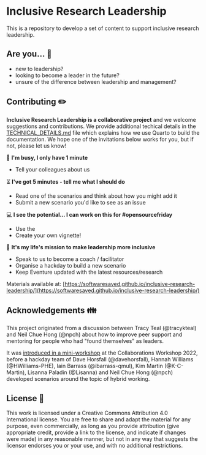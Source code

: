 # Inclusive Research Leadership

This is a repository to develop a set of content to support inclusive research leadership. 



## Are you... :dog:
 
- new to leadership? 
- looking to become a leader in the future?
- unsure of the difference between leadership and management?

## Contributing :pencil2:

**Inclusive Research Leadership is a collaborative project** and we welcome suggestions and contributions. We provide additional techical details in the [TECHNICAL_DETAILS.md](TECHNICAL_DETAILS.md) file which explains how we use Quarto to build the documentation. We hope one of the invitations below works for you, but if not, please let us know!

:running: **I'm busy, I only have 1 minute**
- Tell your colleagues about us

:hourglass_flowing_sand: **I've got 5 minutes - tell me what I should do**
- Read one of the scenarios and think about how you might add it
- Submit a new scenario you'd like to see as an issue

:computer: **I see the potential... I can work on this for #opensourcefriday**
- Use the 
- Create your own vignette!

:tada: **It's my life's mission to make leadership more inclusive**
- Speak to us to become a coach / facilitator
- Organise a hackday to build a new scenario
- Keep Eventure updated with the latest resources/research 

Materials available at: [https://softwaresaved.github.io/inclusive-research-leadership/](https://softwaresaved.github.io/inclusive-research-leadership/)

## Acknowledgements :family:

This project originated from a discussion between Tracy Teal (@tracykteal) and Neil Chue Hong (@npch) about how to improve peer support and mentoring for people who had "found themselves" as leaders. 

It was [introduced in a mini-workshop](https://docs.google.com/document/d/12rMH3q2Wd4SGKiF2k5f1IpWNWC3i_o7vKjRYaFiUlqI/edit#)
at the Collaborations Workshop 2022, before a hackday team of Dave Horsfall (@davehorsfall), Hannah Williams (@HWilliams-PHE), Iain Barrass (@ibarrass-qmul), Kim Martin (@K-C-Martin), Lisanna Paladin (@Lisanna) and Neil Chue Hong (@npch) developed scenarios around the topic of hybrid working.


## License :ledger:

This work is licensed under a Creative Commons Attribution 4.0 International license. You are free to share and adapt the material for any purpose, even commercially, as long as you provide attribution (give appropriate credit, provide a link to the license, and indicate if changes were made) in any reasonable manner, but not in any way that suggests the licensor endorses you or your use, and with no additional restrictions.


